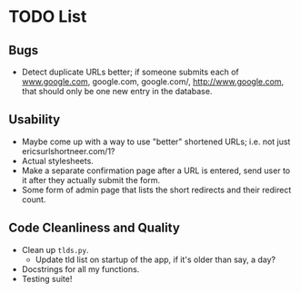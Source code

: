 TODO List
=========

Bugs
----
* Detect duplicate URLs better; if someone submits each of www.google.com, google.com, google.com/, http://www.google.com, that should only be one new entry in the database.

Usability
---------
* Maybe come up with a way to use "better" shortened URLs; i.e. not just ericsurlshortneer.com/1?
* Actual stylesheets.
* Make a separate confirmation page after a URL is entered, send user to it after they actually submit the form.
* Some form of admin page that lists the short redirects and their redirect count.

Code Cleanliness and Quality
----------------------------
* Clean up `tlds.py`.
    * Update tld list on startup of the app, if it's older than say, a day?
* Docstrings for all my functions.
* Testing suite!
